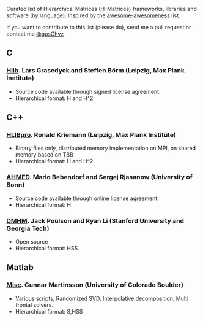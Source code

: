 Curated list of Hierarchical Matrices (H-Matrices) frameworks, libraries and software (by language). Inspired by the [awesome-awesomeness](https://github.com/bayandin/awesome-awesomeness) list.

If you want to contribute to this list (please do), send me a pull request or contact me [@gusChvz](https://www.twitter.com/gusChvz)

## C

### [Hlib](http://hlib.org/). Lars Grasedyck and Steffen Börm (Leipzig, Max Plank Institute)
- Source code available through signed license agreement.
- Hierarchical format: H and H^2

## C++

### [HLIBpro](http://www.hlibpro.com). Ronald Kriemann (Leipzig, Max Plank Institute)
- Binary files only, distributed memory implementation on MPI, on shared memory based on TBB
- Hierarchical format: H and H^2

### [AHMED](http://bebendorf.ins.uni-bonn.de/AHMED.html). Mario Bebendorf and Sergej Rjasanow (University of Bonn) 
- Source code available through online license agreement.
- Hierarchical format: H

### [DMHM](https://bitbucket.org/poulson/dmhm). Jack Poulson and Ryan Li (Stanford University and Georgia Tech) 
- Open source
- Hierarchical format: HSS

## Matlab

### [Misc](http://amath.colorado.edu/faculty/martinss/2014_CBMS/codes.html). Gunnar Martinsson (University of Colorado Boulder) 
- Various scripts, Randomized SVD, Interpolative decomposition, Multi frontal solvers.
- Hierarchical format: S,HSS
